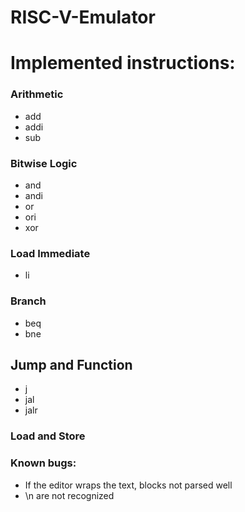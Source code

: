 # RISC-V-Emulator

# Implemented instructions:

### Arithmetic

- add
- addi
- sub

### Bitwise Logic

- and
- andi
- or
- ori
- xor

### Load Immediate

- li

### Branch

- beq
- bne

## Jump and Function

- j
- jal
- jalr


### Load and Store


### Known bugs:
- If the editor wraps the text, blocks not parsed well
- \n are not recognized